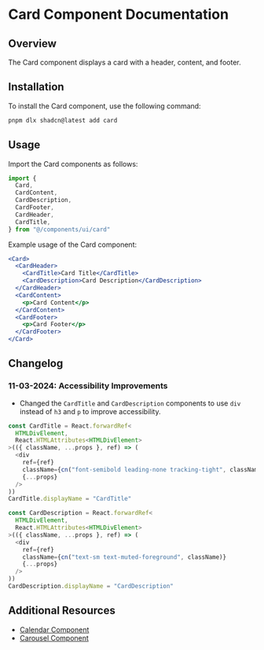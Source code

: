 # Card Component Documentation

## Overview
The Card component displays a card with a header, content, and footer.

## Installation
To install the Card component, use the following command:

```bash
pnpm dlx shadcn@latest add card
```

## Usage
Import the Card components as follows:

```javascript
import {
  Card,
  CardContent,
  CardDescription,
  CardFooter,
  CardHeader,
  CardTitle,
} from "@/components/ui/card"
```

Example usage of the Card component:

```jsx
<Card>
  <CardHeader>
    <CardTitle>Card Title</CardTitle>
    <CardDescription>Card Description</CardDescription>
  </CardHeader>
  <CardContent>
    <p>Card Content</p>
  </CardContent>
  <CardFooter>
    <p>Card Footer</p>
  </CardFooter>
</Card>
```

## Changelog
### 11-03-2024: Accessibility Improvements
- Changed the `CardTitle` and `CardDescription` components to use `div` instead of `h3` and `p` to improve accessibility.

```typescript
const CardTitle = React.forwardRef<
  HTMLDivElement,
  React.HTMLAttributes<HTMLDivElement>
>(({ className, ...props }, ref) => (
  <div
    ref={ref}
    className={cn("font-semibold leading-none tracking-tight", className)}
    {...props}
  />
))
CardTitle.displayName = "CardTitle"

const CardDescription = React.forwardRef<
  HTMLDivElement,
  React.HTMLAttributes<HTMLDivElement>
>(({ className, ...props }, ref) => (
  <div
    ref={ref}
    className={cn("text-sm text-muted-foreground", className)}
    {...props}
  />
))
CardDescription.displayName = "CardDescription"
```

## Additional Resources
- [Calendar Component](/docs/components/calendar)
- [Carousel Component](/docs/components/carousel)